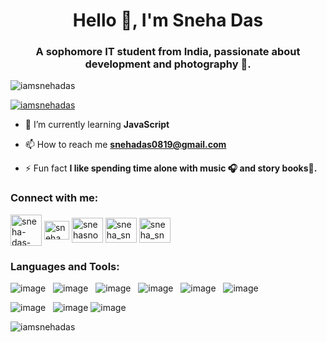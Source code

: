 <h1 align="center">Hello 👋, I'm Sneha Das</h1>
<h3 align="center">A sophomore IT student from India, passionate about development and photography 📸.</h3>

<p align="left"> <img src="https://komarev.com/ghpvc/?username=iamsnehadas&label=Profile%20views&color=0e75b6&style=flat" alt="iamsnehadas" /> </p>

<p align="left"> <a href="https://github.com/ryo-ma/github-profile-trophy"><img src="https://github-profile-trophy.vercel.app/?username=iamsnehadas" alt="iamsnehadas" /></a> </p>

- 🌱 I’m currently learning **JavaScript**

- 📫 How to reach me **snehadas0819@gmail.com**

- ⚡ Fun fact **I like spending time alone with music 🎧 and story books📖.**

<h3 align="left">Connect with me:</h3>
<p align="left">
<a href="https://linkedin.com/in/sneha-das-3b94b9226" target="blank"><img align="center" src="https://img.icons8.com/fluent/48/000000/linkedin.png" alt="sneha-das-3b94b9226" height="50" width="50" /></a>
<a href="https://www.codechef.com/users/sneha_snow" target="blank"><img align="center" src="https://cdn.jsdelivr.net/npm/simple-icons@3.1.0/icons/codechef.svg" alt="sneha_snow" height="30" width="40" /></a>
<a href="https://www.hackerrank.com/snehasnow8" target="blank"><img align="center" src="" alt="snehasnow8" height="40" width="50" /></a>
<a href="https://codeforces.com/profile/sneha_snow" target="blank"><img align="center" src="https://raw.githubusercontent.com/rahuldkjain/github-profile-readme-generator/master/src/images/icons/Social/codeforces.svg" alt="sneha_snow" height="40" width="50" /></a>
<a href="https://www.leetcode.com/sneha_snow" target="blank"><img align="center" src="https://raw.githubusercontent.com/rahuldkjain/github-profile-readme-generator/master/src/images/icons/Social/leet-code.svg" alt="sneha_snow" height="40" width="50" /></a>
</p>

<h3 align="left">Languages and Tools:</h3>
<!--<p align="left"> <a href="https://getbootstrap.com" target="_blank" rel="noreferrer"> <img src="https://raw.githubusercontent.com/devicons/devicon/master/icons/bootstrap/bootstrap-plain-wordmark.svg" alt="bootstrap" width="50" height="50"/> </a> <a href="https://www.cprogramming.com/" target="_blank" rel="noreferrer"> <img src="https://raw.githubusercontent.com/devicons/devicon/master/icons/c/c-original.svg" alt="c" width="50" height="50"/> </a> <a href="https://www.w3schools.com/cpp/" target="_blank" rel="noreferrer"> <img src="https://raw.githubusercontent.com/devicons/devicon/master/icons/cplusplus/cplusplus-original.svg" alt="cplusplus" width="50" height="50"/> </a> <a href="https://www.w3schools.com/css/" target="_blank" rel="noreferrer"> <img src="https://raw.githubusercontent.com/devicons/devicon/master/icons/css3/css3-original-wordmark.svg" alt="css3" width="50" height="50"/> </a> <a href="https://www.w3.org/html/" target="_blank" rel="noreferrer"> <img src="https://raw.githubusercontent.com/devicons/devicon/master/icons/html5/html5-original-wordmark.svg" alt="html5" width="50" height="50"/> </a> <a href="https://developer.mozilla.org/en-US/docs/Web/JavaScript" target="_blank" rel="noreferrer"> <img src="https://raw.githubusercontent.com/devicons/devicon/master/icons/javascript/javascript-original.svg" alt="javascript" width="50" height="50"/> </a> <a href="https://www.python.org" target="_blank" rel="noreferrer"> <img src="https://raw.githubusercontent.com/devicons/devicon/master/icons/python/python-original.svg" alt="python" width="50" height="50"/> </a> </p>-->

![image](https://img.shields.io/badge/C%2B%2B-00599C?style=for-the-badge&logo=c%2B%2B&logoColor=white)&nbsp;&nbsp;
![image](https://img.shields.io/badge/HTML5-E34F26?style=for-the-badge&logo=html5&logoColor=white)&nbsp;&nbsp;
![image](https://img.shields.io/badge/CSS3-1572B6?style=for-the-badge&logo=css3&logoColor=white)&nbsp;&nbsp;
![image](https://img.shields.io/badge/Bootstrap-430098?style=for-the-badge&logo=bootstrap&logoColor=white)&nbsp;&nbsp;
![image](https://img.shields.io/badge/Python-14354C?style=for-the-badge&logo=python&logoColor=white)&nbsp;&nbsp;
![image](https://img.shields.io/badge/JavaScript-323330?style=for-the-badge&logo=javascript&logoColor=F7DF1E)&nbsp;&nbsp;
<!--![image]()&nbsp;&nbsp;
![image]()&nbsp;&nbsp;-->
![image](https://img.shields.io/badge/Visual_Studio_Code-0078D4?style=for-the-badge&logo=visual%20studio%20code&logoColor=white)&nbsp;&nbsp;
![image](https://img.shields.io/badge/Git-F05032?style=for-the-badge&logo=git&logoColor=white)
![image](https://img.shields.io/badge/GitHub-F9AB00?style=for-the-badge&logo=GitHub&logoColor=white)&nbsp;&nbsp;

<!--<p><img align="left" src="https://github-readme-stats.vercel.app/api/top-langs?username=iamsnehadas&show_icons=true&locale=en&layout=compact" alt="iamsnehadas" /></p>

<p>&nbsp;<img align="center" src="https://github-readme-stats.vercel.app/api?username=iamsnehadas&show_icons=true&locale=en" alt="iamsnehadas" /></p>-->

<p><img align="center" src="https://github-readme-streak-stats.herokuapp.com/?user=iamsnehadas&" alt="iamsnehadas" /></p>

